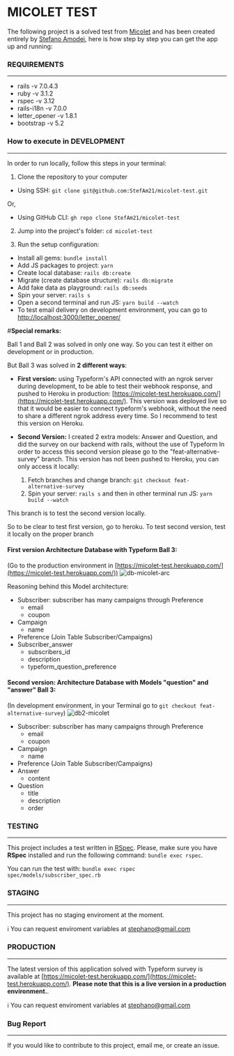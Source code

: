 # MICOLET TEST
The following project is a solved test from [Micolet](https://github.com/ecommerce-ventures/Micolet-Coding-challenge/blob/main/micolet-challenge-en.md) and has been created entirely by [Stefano Amodei](https://www.linkedin.com/in/stefano-amodei/), here is how step by step you can get the app up and running:

### REQUIREMENTS
---

- rails -v 7.0.4.3
- ruby -v 3.1.2
- rspec -v 3.12
- rails-i18n -v 7.0.0
- letter_opener -v 1.8.1
- bootstrap -v 5.2


### How to execute in DEVELOPMENT
---
In order to run locally, follow this steps in your terminal:

1. Clone the repository to your computer
  - Using SSH: `git clone git@github.com:StefAm21/micolet-test.git`
  
  Or,
  
  - Using GitHub CLI: `gh repo clone StefAm21/micolet-test`

2. Jump into the project's folder: `cd micolet-test`

3. Run the setup configuration:
  - Install all gems: `bundle install`
  - Add JS packages to project: `yarn`
  - Create local database: `rails db:create`
  - Migrate (create database structure): `rails db:migrate`
  - Add fake data as playground: `rails db:seeds`
  - Spin your server: `rails s`
  - Open a second terminal and run JS: `yarn build --watch`
  - To test email delivery on development environment, you can go to [http://localhost:3000/letter_opener/](http://localhost:3000/letter_opener/)

#**Special remarks:**

 Ball 1 and Ball 2 was solved in only one way. So you can test it either on development or in production.

But Ball 3 was solved in **2 different ways**:
- **First version:** using Typeform's API connected with an ngrok server during development, to be able to test their webhook response, and pushed to Heroku in production: [https://micolet-test.herokuapp.com/](https://micolet-test.herokuapp.com/). This version was deployed live so that it would be easier to connect typeform's webhook, without the need to share a different ngrok address every time.
So I recommend to test this version on Heroku.

- **Second Version:** I created  2 extra models: Answer and Question, and did the survey on our backend with rails, without the use of Typeform
In order to access this second version please go to the "feat-alternative-survey" branch. This version has not been pushed to Heroku, you can only access it locally:

  1. Fetch branches and change branch: `git checkout feat-alternative-survey`
  2. Spin your server: `rails s` and then in other terminal run JS: `yarn build --watch`
  
 This branch is to test the second version locally.
 
So to be clear to test first version, go to heroku. To test second version, test it locally on the proper branch

#### First version Architecture Database with Typeform Ball 3:
(Go to the production environment in [https://micolet-test.herokuapp.com/](https://micolet-test.herokuapp.com/))
![db-micolet-arc](https://github.com/StefAm21/micolet-test/assets/80965786/1d093150-6357-40d5-81d5-4562df9a201f)

Reasoning behind this Model architecture:
- Subscriber: subscriber has many campaigns through Preference
  - email
  - coupon
- Campaign
  - name
- Preference (Join Table Subscriber/Campaigns)
- Subscriber_answer
  - subscribers_id
  - description
  - typeform_question_preference

#### Second version: Architecture Database with Models "question" and "answer" Ball 3:
(In development environment, in your Terminal  go to `git checkout feat-alternative-survey`)
![db2-micolet](https://github.com/StefAm21/micolet-test/assets/80965786/b16064ea-455a-4669-a2bc-30b31f51b823)

- Subscriber: subscriber has many campaigns through Preference
  - email
  - coupon
- Campaign
  - name
- Preference (Join Table Subscriber/Campaigns)
- Answer
  - content
- Question
  - title
  - description
  - order

### TESTING
---
This project includes a test written in [RSpec](https://github.com/rspec/rspec-rails). Please, make sure you have **RSpec** installed and run the following command: `bundle exec rspec`.

You can run the test with: `bundle exec rspec spec/models/subscriber_spec.rb`

### STAGING
---
This project has no staging enviroment at the moment.

ℹ️ You can request enviroment variables at stephano@gmail.com

### PRODUCTION
---
The latest version of this application solved with Typeform survey is available at [https://micolet-test.herokuapp.com/](https://micolet-test.herokuapp.com/). **Please note that this is a live version in a production environment.**.

ℹ️ You can request enviroment variables at stephano@gmail.com


### Bug Report
---
If you would like to contribute to this project, email me, or create an issue.
